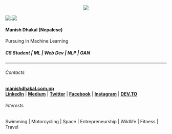 <p align="center"> 
 <img src="https://profile-counter.glitch.me/manishdhakal/count.svg"/>
</p>

<a href="https://github.com/manishdhakal">
  <img align="center" src="https://github-readme-stats-teal.vercel.app/api?username=manishdhakal&show_icons=truet&include_all_commits=True&hide=contribs"/>
</a>

<a href="https://github.com/manishdhakal">
  <img align="center" src="https://github-readme-stats-teal.vercel.app/api/top-langs/?username=manishdhakal&layout=compact" />
</a>

#### Manish Dhakal (Nepalese)
Pursuing in Machine Learning
##### CS Student | ML | Web Dev | NLP | GAN
----
###### Contacts
[**manishdhakal.com.np**](https://manishdhakal.com.np)
<br/>
[**LinkedIn**](https://www.linkedin.com/in/manishdhakal521/) |  [**Medium**](https://medium.com/@manishdhakal) | [**Twitter**](https://twitter.com/mns_dkl)  | [**Facebook**](https://www.facebook.com/manish.dhakal2/) | [**Instagram**](https://www.instagram.com/the_manish.dhakal/) | 
[**DEV.TO**](https://dev.to/manishdhakal)

###### Interests
Swimming | Motorcycling | Space | Entrepreneurship | Wildlife | Fitness | Travel
